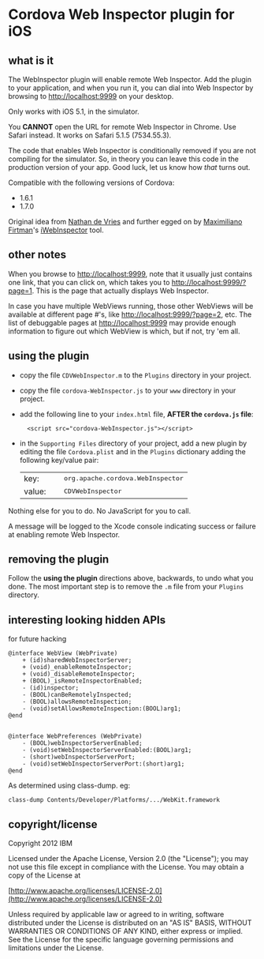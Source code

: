 <!-- Licensed under the Apache License, Version 2.0. See footer for details -->

Cordova Web Inspector plugin for iOS
====================================


what is it
------------------------------------

The WebInspector plugin will enable remote Web Inspector.  Add the plugin
to your application, and when you run it, you can dial into Web Inspector
by browsing to [http://localhost:9999](http://localhost:9999)
on your desktop.

Only works with iOS 5.1, in the simulator.

You **CANNOT** open the URL for remote Web Inspector in Chrome.  Use Safari
instead.  It works on Safari 5.1.5 (7534.55.3).

The code that enables Web Inspector is conditionally removed if you are not
compiling for the simulator.  So, in theory you can leave this code in the
production version of your app.  Good luck, let us know how *that* turns out.

Compatible with the following versions of Cordova:

* 1.6.1
* 1.7.0

Original idea from 
[Nathan de Vries](http://atnan.com/blog/2011/11/17/enabling-remote-debugging-via-private-apis-in-mobile-safari/)
and further egged on by
[Maximiliano Firtman](http://firt.mobi/)'s [iWebInspector](http://www.iwebinspector.com/) tool.

other notes
------------------------------------

When you browse to [http://localhost:9999](http://localhost:9999), note that
it usually just contains one link, that you can click on, which takes you to
[http://localhost:9999/?page=1](http://localhost:9999/?page=1).  This is the
page that actually displays Web Inspector.

In case you have multiple WebViews running, those other WebViews will
be available at different page #'s, like
[http://localhost:9999/?page=2](http://localhost:9999/?page=2), etc.
The list of debuggable pages at [http://localhost:9999](http://localhost:9999)
may provide enough information to figure out which WebView is which, but if
not, try 'em all.


using the plugin
------------------------------------

* copy the file `CDVWebInspector.m`       to the `Plugins` directory in your project.

* copy the file `cordova-WebInspector.js` to your `www`    directory in your project.

* add the following line to your `index.html` file, 
**AFTER the `cordova.js` file**:

        <script src="cordova-WebInspector.js"></script>

* in the `Supporting Files` directory of your project, add a new plugin
by editing the file `Cordova.plist` and in the `Plugins` dictionary adding
the following key/value pair:

    <table>
    <tr><td>key:   <td>&nbsp; <td><tt>org.apache.cordova.WebInspector</tt>
    <tr><td>value: <td>&nbsp; <td><tt>CDVWebInspector</tt>
    </table>

Nothing else for you to do. No JavaScript for you to call.

A message will be logged to the Xcode console
indicating success or failure at enabling remote Web Inspector.

removing the plugin
------------------------------------

Follow the **using the plugin** directions above, backwards, to undo what you done.
The most important step is to remove the `.m` file from your `Plugins` 
directory.


interesting looking hidden APIs
------------------------------------

for future hacking

    @interface WebView (WebPrivate)
        + (id)sharedWebInspectorServer;
        + (void)_enableRemoteInspector;
        + (void)_disableRemoteInspector;
        + (BOOL)_isRemoteInspectorEnabled;
        - (id)inspector;
        - (BOOL)canBeRemotelyInspected;
        - (BOOL)allowsRemoteInspection;
        - (void)setAllowsRemoteInspection:(BOOL)arg1;
    @end
    
    
    @interface WebPreferences (WebPrivate)
        - (BOOL)webInspectorServerEnabled;
        - (void)setWebInspectorServerEnabled:(BOOL)arg1;
        - (short)webInspectorServerPort;
        - (void)setWebInspectorServerPort:(short)arg1;
    @end

As determined using class-dump. eg:

    class-dump Contents/Developer/Platforms/.../WebKit.framework


copyright/license
------------------------------------

Copyright 2012 IBM

Licensed under the Apache License, Version 2.0 (the "License");
you may not use this file except in compliance with the License.
You may obtain a copy of the License at

   [http://www.apache.org/licenses/LICENSE-2.0](http://www.apache.org/licenses/LICENSE-2.0)

Unless required by applicable law or agreed to in writing, software
distributed under the License is distributed on an "AS IS" BASIS,
WITHOUT WARRANTIES OR CONDITIONS OF ANY KIND, either express or implied.
See the License for the specific language governing permissions and
limitations under the License.
